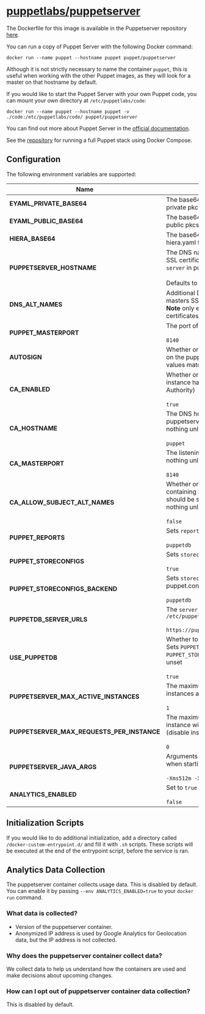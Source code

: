 # [puppetlabs/puppetserver](https://github.com/puppetlabs/puppetserver)

The Dockerfile for this image is available in the Puppetserver repository
[here][1].

You can run a copy of Puppet Server with the following Docker command:

    docker run --name puppet --hostname puppet puppet/puppetserver

Although it is not strictly necessary to name the container `puppet`, this is
useful when working with the other Puppet images, as they will look for a master
on that hostname by default.

If you would like to start the Puppet Server with your own Puppet code, you can
mount your own directory at `/etc/puppetlabs/code`:

    docker run --name puppet --hostname puppet -v ./code:/etc/puppetlabs/code/ puppet/puppetserver

You can find out more about Puppet Server in the [official documentation][2].

See the [repository][3] for running a full Puppet stack using Docker
Compose.

## Configuration

The following environment variables are supported:

| Name                                       | Usage / Default                                                                                                                                                                         |
|--------------------------------------------|-----------------------------------------------------------------------------------------------------------------------------------------------------------------------------------------|
| **EYAML_PRIVATE_BASE64**                   | The base64 encoded contents of your private pkcs7 pem                                                                                               |
| **EYAML_PUBLIC_BASE64**                    | The base64 encoded contents of your public pkcs7 pem |
| **HIERA_BASE64**                           | The base64 encoded contents of your hiera.yaml file |
| **PUPPETSERVER_HOSTNAME**                  | The DNS name used on the masters SSL certificate - sets the `certname` and `server` in puppet.conf<br><br>Defaults to unset.                                                            |
| **DNS_ALT_NAMES**                          | Additional DNS names to add to the masters SSL certificate<br>**Note** only effective on initial run when certificates are generated                                                    |
| **PUPPET_MASTERPORT**                      | The port of the puppet master<br><br>`8140`                                                                                                                                             |
| **AUTOSIGN**                               | Whether or not to enable autosigning on the puppetserver instance. Valid values match [true|false|/path/to/autosign.conf]. Defaults to 'true'.                                          |
| **CA_ENABLED**                             | Whether or not this puppetserver instance has a running CA (Certificate Authority)<br><br>`true`                                                                                        |
| **CA_HOSTNAME**                            | The DNS hostname for the puppetserver running the CA. Does nothing unless `CA_ENABLED=false`<br><br>`puppet`                                                                            |
| **CA_MASTERPORT**                          | The listening port of the CA. Does nothing unless `CA_ENABLED=false`<br><br>`8140`                                                                                                      |
| **CA_ALLOW_SUBJECT_ALT_NAMES**             | Whether or not SSL certificates containing Subject Alternative Names should be signed by the CA. Does nothing unless `CA_ENABLED=true`.<br><br>`false`                                  |
| **PUPPET_REPORTS**                         | Sets `reports` in puppet.conf<br><br>`puppetdb`                                                                                                                                         |
| **PUPPET_STORECONFIGS**                    | Sets `storeconfigs` in puppet.conf<br><br>`true`                                                                                                                                        |
| **PUPPET_STORECONFIGS_BACKEND**            | Sets `storeconfigs_backend` in puppet.conf<br><br>`puppetdb`                                                                                                                            |
| **PUPPETDB_SERVER_URLS**                   | The `server_urls` to set in `/etc/puppetlabs/puppet/puppetdb.conf`<br><br>`https://puppetdb:8081`                                                                                       |
| **USE_PUPPETDB**                           | Whether to connect to puppetdb<br>Sets `PUPPET_REPORTS` to `log` and `PUPPET_STORECONFIGS` to `false` if those unset<br><br>`true`                                                      |
| **PUPPETSERVER_MAX_ACTIVE_INSTANCES**      | The maximum number of JRuby instances allowed<br><br>`1`                                                                                                                                |
| **PUPPETSERVER_MAX_REQUESTS_PER_INSTANCE** | The maximum HTTP requests a JRuby instance will handle in its lifetime (disable instance flushing)<br><br>`0`                                                                           | 
| **PUPPETSERVER_JAVA_ARGS**                 | Arguments passed directly to the JVM when starting the service<br><br>`-Xms512m -Xmx512m`                                                                                               |
| **ANALYTICS_ENABLED**           | Set to `true` to enable Google Analytics<br><br>`false`                                                                                                                                 |

## Initialization Scripts

If you would like to do additional initialization, add a directory called `/docker-custom-entrypoint.d/` and fill it with `.sh` scripts.
These scripts will be executed at the end of the entrypoint script, before the service is ran.

## Analytics Data Collection

The puppetserver container collects usage data. This is disabled by default. You can enable it by passing `--env ANALYTICS_ENABLED=true`
to your `docker run` command.

### What data is collected?
* Version of the puppetserver container.
* Anonymized IP address is used by Google Analytics for Geolocation data, but the IP address is not collected.

### Why does the puppetserver container collect data?

We collect data to help us understand how the containers are used and make decisions about upcoming changes.

### How can I opt out of puppetserver container data collection?

This is disabled by default.


[1]: https://github.com/puppetlabs/puppetserver/blob/master/docker/puppetserver/Dockerfile
[2]: https://puppet.com/docs/puppetserver/latest/services_master_puppetserver.html
[3]: https://github.com/patchshorts/puppet-in-kubernetes
